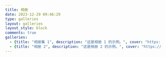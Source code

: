 ```yaml
---
title: 相册
date: 2023-12-29 09:46:29
type: galleries
layout: galleries
layout_style: block
comments: true
galleries:
  - {title: "相册集 1", description: "这是相册 1 的示例。", cover: "https://gz-metal-cell.github.io/galleries/%E6%9C%AC%E7%A7%91/cover.jpg"} 
  - {title: "相册 2", description: "这是相册 2 的示例。", cover: "https://gz-metal-cell.github.io/galleries/%E5%B0%8F%E6%97%B6%E5%80%99/cover.jpg"}
---
```


